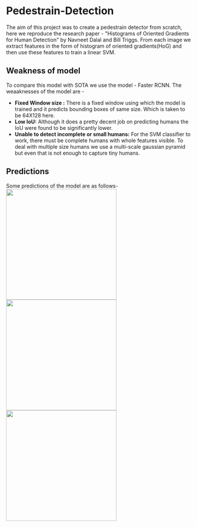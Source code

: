 # Pedestrain-Detection
The aim of this project was to create a pedestrain detector from scratch, here we reproduce the research paper - "Histograms of Oriented Gradients for Human Detection" by Navneet Dalal and Bill Triggs. From each image we extract features in the form of histogram of oriented gradients(HoG) and then use these features to train a linear SVM.

## Weakness of model
To compare this model with SOTA we use the model - Faster RCNN. The weaaknesses of the model are -
- **Fixed Window size :** There is a fixed window using which the model is trained and it predicts bounding boxes of same size. Which is taken to be 64X128 here.
- **Low IoU:** Although it does a pretty decent job on predicting humans the IoU were found to be significantly lower.
- **Unable to detect incomplete or small humans:** For the SVM classifier to work, there must be complete humans with whole features visible. To deal with multiple size humans we use a multi-scale gaussian pyramid but even that is not enough to capture tiny humans.

## Predictions
Some predictions of the model are as follows- <br />
<img src="https://user-images.githubusercontent.com/12653667/144895787-2ca92e3c-bf1c-4692-aa12-59b8c8956f0f.png" width="300" height="300"> <img src="https://user-images.githubusercontent.com/12653667/144895817-5ab630b6-a56e-444f-b20f-1cc049e5a6c5.png" width="300" height="300"> <img src="https://user-images.githubusercontent.com/12653667/144895905-6bfec0f6-15f4-4c3c-add8-a1d5d30c0b6e.png" width="300" height="300">
